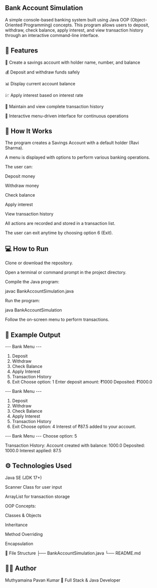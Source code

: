 ## Bank Account Simulation

A simple console-based banking system built using Java OOP (Object-Oriented Programming) concepts.
This program allows users to deposit, withdraw, check balance, apply interest, and view transaction history through an interactive command-line interface.

## 🚀 Features

🧾 Create a savings account with holder name, number, and balance

💰 Deposit and withdraw funds safely

📊 Display current account balance

💹 Apply interest based on interest rate

📜 Maintain and view complete transaction history

🔄 Interactive menu-driven interface for continuous operations

## 🧠 How It Works

The program creates a Savings Account with a default holder (Ravi Sharma).

A menu is displayed with options to perform various banking operations.

The user can:

Deposit money

Withdraw money

Check balance

Apply interest

View transaction history

All actions are recorded and stored in a transaction list.

The user can exit anytime by choosing option 6 (Exit).

## 💻 How to Run

Clone or download the repository.

Open a terminal or command prompt in the project directory.

Compile the Java program:

javac BankAccountSimulation.java


Run the program:

java BankAccountSimulation


Follow the on-screen menu to perform transactions.

## 🧩 Example Output
--- Bank Menu ---
1. Deposit
2. Withdraw
3. Check Balance
4. Apply Interest
5. Transaction History
6. Exit
Choose option: 1
Enter deposit amount: ₹1000
Deposited: ₹1000.0

--- Bank Menu ---
1. Deposit
2. Withdraw
3. Check Balance
4. Apply Interest
5. Transaction History
6. Exit
Choose option: 4
Interest of ₹87.5 added to your account.

--- Bank Menu ---
Choose option: 5

Transaction History:
Account created with balance: 1000.0
Deposited: 1000.0
Interest applied: 87.5

## ⚙️ Technologies Used

Java SE (JDK 17+)

Scanner Class for user input

ArrayList for transaction storage

OOP Concepts:

Classes & Objects

Inheritance

Method Overriding

Encapsulation

📁 File Structure
├── BankAccountSimulation.java
└── README.md

## 🧑‍💻 Author
Muthyamaina Pavan Kumar
💼 Full Stack & Java Developer
